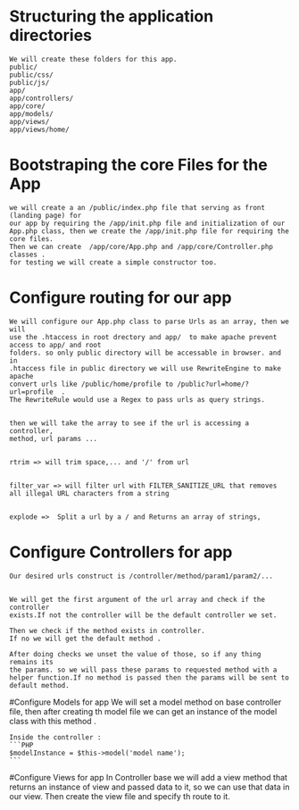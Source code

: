# Structuring the application directories

    We will create these folders for this app.
    public/
    public/css/
    public/js/
    app/
    app/controllers/
    app/core/
    app/models/
    app/views/
    app/views/home/


# Bootstraping the core Files for the App
    we will create a an /public/index.php file that serving as front (landing page) for 
    our app by requiring the /app/init.php file and initialization of our App.php class, then we create the /app/init.php file for requiring the core files.
    Then we can create  /app/core/App.php and /app/core/Controller.php classes .
    for testing we will create a simple constructor too.

# Configure routing for our app
    We will configure our App.php class to parse Urls as an array, then we will
    use the .htaccess in root drectory and app/  to make apache prevent access to app/ and root
    folders. so only public directory will be accessable in browser. and in
    .htaccess file in public directory we will use RewriteEngine to make apache
    convert urls like /public/home/profile to /public?url=home/?url=profile  .
    The RewriteRule would use a Regex to pass urls as query strings.
    

    then we will take the array to see if the url is accessing a controller,
    method, url params ...


    rtrim => will trim space,... and '/' from url
    
    
    filter_var => will filter url with FILTER_SANITIZE_URL that removes all illegal URL characters from a string


    explode =>  Split a url by a / and Returns an array of strings,


# Configure Controllers for app
    Our desired urls construct is /controller/method/param1/param2/...


    We will get the first argument of the url array and check if the controller
    exists.If not the controller will be the default controller we set.

    Then we check if the method exists in controller.
    If no we will get the default method .
   
    After doing checks we unset the value of those, so if any thing remains its
    the params. so we will pass these params to requested method with a helper function.If no method is passed then the params will be sent to default method.


#Configure Models for app
    We will set a model method on base controller file, then after creating th
    model file we can get an instance of the model class with this method .


    Inside the controller :
    ```PHP
    $modelInstance = $this->model('model name');
    ```




#Configure Views for app
    In Controller base we will add a view method that returns an instance of
    view and passed data to it, so we can use that data in our view.
    Then create the view file and specify th route to it.
